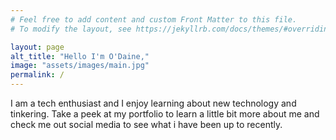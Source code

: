 ```yaml
---
# Feel free to add content and custom Front Matter to this file.
# To modify the layout, see https://jekyllrb.com/docs/themes/#overriding-theme-defaults

layout: page
alt_title: "Hello I'm O'Daine,"
image: "assets/images/main.jpg"
permalink: /
---
```


I am a tech enthusiast and I enjoy learning about new technology and tinkering. Take a peek at my portfolio to learn a little bit more about me and check me out social media to see what i have been up to recently.
